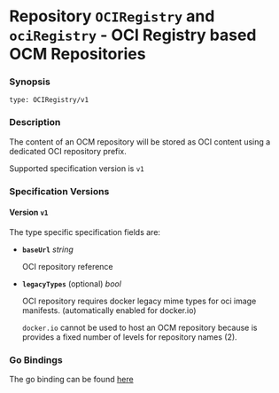
# Repository `OCIRegistry` and `ociRegistry` - OCI Registry based OCM Repositories


### Synopsis

```
type: OCIRegistry/v1
```

### Description

The content of an OCM repository will be stored as OCI content using
a dedicated OCI repository prefix.

Supported specification version is `v1`



### Specification Versions

#### Version `v1`

The type specific specification fields are:

- **`baseUrl`** *string*

  OCI repository reference

- **`legacyTypes`** (optional) *bool*

  OCI repository requires docker legacy mime types for oci
  image manifests. (automatically enabled for docker.io)

  `docker.io` cannot be used to host an OCM repository because 
  is provides a fixed number of levels for repository names (2).


### Go Bindings

The go binding can be found [here](../../../oci/repositories/ocireg/type.go)
